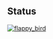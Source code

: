 ## Status

[![flappy_bird](https://catalog.flipperzero.one/application/flappy_bird/widget)](https://catalog.flipperzero.one/application/flappy_bird/page)